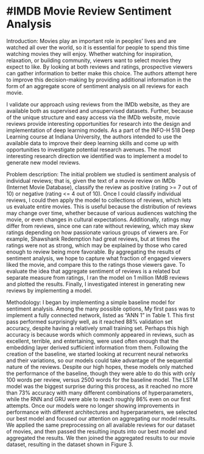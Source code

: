 # #IMDB Movie Review Sentiment Analysis

Introduction:
Movies play an important role in peoples’ lives and are watched all over the world, so it is essential for people to spend this time watching movies they will enjoy. Whether watching for inspiration, relaxation, or building community, viewers want to select movies they expect to like. By looking at both reviews and ratings, prospective viewers can gather information to better make this choice. The authors attempt here to improve this decision-making by providing additional information in the form of an aggregate score of sentiment analysis on all reviews for each movie.

I validate our approach using reviews from the IMDb website, as they are available both as supervised and unsupervised datasets. Further, because of the unique structure and easy access via the IMDb website, movie reviews provide interesting opportunities for research into the design and implementation of deep learning models. As a part of the INFO-H 518 Deep Learning course at Indiana University, the authors intended to use the available data to improve their deep learning skills and come up with opportunities to investigate potential research avenues. The most interesting research direction we identified was to implement a model to generate new model reviews.

Problem description:
The initial problem we studied is sentiment analysis of individual reviews; that is, given the text of a movie review on IMDb (Internet Movie Database), classify the review as positive (rating >= 7 out of 10) or negative (rating <= 4 out of 10). Once I could classify individual reviews, I could then apply the model to collections of reviews, which lets us evaluate entire movies. This is useful because the distribution of reviews may change over time, whether because of various audiences watching the movie, or even changes in cultural expectations. Additionally, ratings may differ from reviews, since one can rate without reviewing, which may skew ratings depending on how passionate various groups of viewers are. For example, Shawshank Redemption had great reviews, but at times the ratings were not as strong, which may be explained by those who cared enough to review being more favorable. By aggregating the results of sentiment analysis, we hope to capture what fraction of engaged viewers liked the movie, and compare this to the ratings those viewers gave. To evaluate the idea that aggregate sentiment of reviews is a related but separate measure from ratings, I ran the model on 1 million IMdB reviews and plotted the results. Finally, I investigated interest in generating new reviews by implementing a model.

Methodology:
I began by implementing a simple baseline model for sentiment analysis. Among the many possible options, My first pass was to implement a fully connected network, listed as “ANN 1” in Table 1. This first pass performed surprisingly well, as it reached 88% validation set accuracy, despite having a relatively small training set. Perhaps this high accuracy is because words which commonly appeared in reviews, such as excellent, terrible, and entertaining, were used often enough that the embedding layer derived sufficient information from them.
Following the creation of the baseline, we started looking at recurrent neural networks and their variations, so our models could take advantage of the sequential nature of the reviews. Despite our high hopes, these models only matched the performance of the baseline, though they were able to do this with only 100 words per review, versus 2500 words for the baseline model. The LSTM model was the biggest surprise during this process, as it reached no more than 73% accuracy with many different combinations of hyperparameters, while the RNN and GRU were able to reach roughly 86% even on our first attempts.
Once our models were no longer showing improvements in performance with different architectures and hyperparameters, we selected our best model and focused our attention on aggregating our model results. We applied the same preprocessing on all available reviews for our dataset of movies, and then passed the resulting inputs into our best model and aggregated the results. We then joined the aggregated results to our movie dataset, resulting in the dataset shown in Figure 3.




	
	
